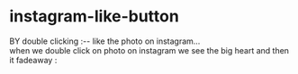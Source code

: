 # instagram-like-button
BY double clicking :-- like the  photo on instagram...
<br>
when we double click on photo on instagram we see the big heart and then it fadeaway : 
